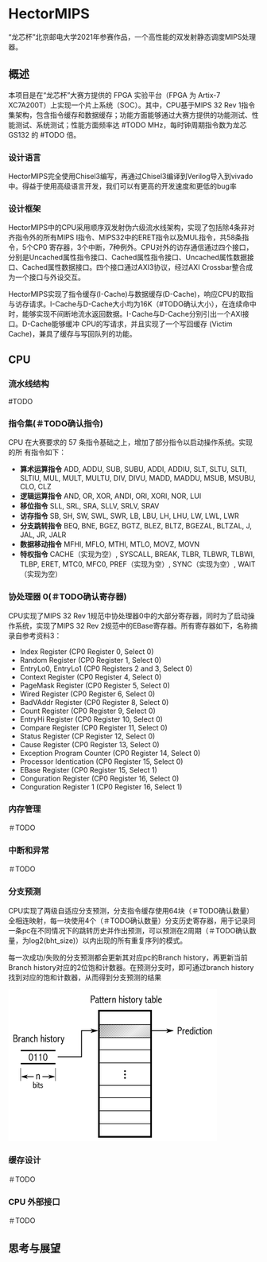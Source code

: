# HectorMIPS

“龙芯杯”北京邮电大学2021年参赛作品，一个高性能的双发射静态调度MIPS处理器。

## 概述

本项目是在“龙芯杯”大赛方提供的 FPGA 实验平台（FPGA 为 Artix-7 XC7A200T）上实现一个片上系统（SOC）。其中，CPU基于MIPS 32 Rev 1指令集架构，包含指令缓存和数据缓存；功能方面能够通过大赛方提供的功能测试、性能测试、系统测试；性能方面频率达 #TODO MHz，每时钟周期指令数为龙芯 GS132 的 #TODO 倍。

### 设计语言

HectorMIPS完全使用Chisel3编写，再通过Chisel3编译到Verilog导入到vivado中。得益于使用高级语言开发，我们可以有更高的开发速度和更低的bug率

### 设计框架

HectorMIPS中的CPU采用顺序双发射伪六级流水线架构，实现了包括除4条非对齐指令外的所有MIPS I指令、MIPS32中的ERET指令以及MUL指令，共58条指令，5个CP0 寄存器，3个中断，7种例外。CPU对外的访存通信通过四个接口，分别是Uncached属性指令接口、Cached属性指令接口、Uncached属性数据接口、Cached属性数据接口。四个接口通过AXI3协议，经过AXI Crossbar整合成为一个接口与外设交互。

HectorMIPS实现了指令缓存(I-Cache)与数据缓存(D-Cache)，响应CPU的取指与访存请求。I-Cache与D-Cache大小均为16K（#TODO确认大小），在连续命中时，能够实现不间断地流水返回数据。I-Cache与D-Cache分别引出一个AXI接口。D-Cache能够缓冲 CPU的写请求，并且实现了一个写回缓存 (Victim Cache)，兼具了缓存与写回队列的功能。

## CPU

### 流水线结构

#TODO

### 指令集(＃TODO确认指令)

CPU 在大赛要求的 57 条指令基础之上，增加了部分指令以启动操作系统。实现的所 有指令如下： 

* **算术运算指令** ADD, ADDU, SUB, SUBU, ADDI, ADDIU, SLT, SLTU, SLTI, SLTIU, MUL, MULT, MULTU, DIV, DIVU, MADD, MADDU, MSUB, MSUBU, CLO, CLZ
* **逻辑运算指令** AND, OR, XOR, ANDI, ORI, XORI, NOR, LUI
* **移位指令** SLL, SRL, SRA, SLLV, SRLV, SRAV
* **访存指令** SB, SH, SW, SWL, SWR, LB, LBU, LH, LHU, LW, LWL, LWR
* **分支跳转指令** BEQ, BNE, BGEZ, BGTZ, BLEZ, BLTZ, BGEZAL, BLTZAL, J, JAL, JR, JALR
* **数据移动指令** MFHI, MFLO, MTHI, MTLO, MOVZ, MOVN
* **特权指令** CACHE（实现为空）, SYSCALL, BREAK, TLBR, TLBWR, TLBWI, TLBP, ERET, MTC0, MFC0, PREF（实现为空）, SYNC（实现为空）, WAIT（实现为空）

### 协处理器 0(＃TODO确认寄存器)

CPU实现了MIPS 32 Rev 1规范中协处理器0中的大部分寄存器，同时为了启动操作系统，实现了MIPS 32 Rev 2规范中的EBase寄存器。所有寄存器如下，名称摘录自参考资料3：

* Index Register (CP0 Register 0, Select 0)
* Random Register (CP0 Register 1, Select 0)
* EntryLo0, EntryLo1 (CP0 Registers 2 and 3, Select 0)
* Context Register (CP0 Register 4, Select 0)
* PageMask Register (CP0 Register 5, Select 0)
* Wired Register (CP0 Register 6, Select 0)
* BadVAddr Register (CP0 Register 8, Select 0)
* Count Register (CP0 Register 9, Select 0)
* EntryHi Register (CP0 Register 10, Select 0)
* Compare Register (CP0 Register 11, Select 0)
* Status Register (CP Register 12, Select 0)
* Cause Register (CP0 Register 13, Select 0)
* Exception Program Counter (CP0 Register 14, Select 0)
* Processor Identication (CP0 Register 15, Select 0)
* EBase Register (CP0 Register 15, Select 1) 
* Conguration Register (CP0 Register 16, Select 0)
* Conguration Register 1 (CP0 Register 16, Select 1)

### 内存管理

＃TODO

### 中断和异常

＃TODO

### 分支预测

CPU实现了两级自适应分支预测，分支指令缓存使用64块（＃TODO确认数量）全相连映射，每一块使用4个（＃TODO确认数量）分支历史寄存器，用于记录同一条pc在不同情况下的跳转历史并作出预测，可以预测在2周期（＃TODO确认数量，为log2(bht_size)）以内出现的所有重复序列的模式。

每一次成功/失败的分支预测都会更新其对应pc的Branch history，再更新当前Branch history对应的2位饱和计数器。在预测分支时，即可通过branch history找到对应的饱和计数器，从而得到分支预测的结果

![420px-Two-level_branch_prediction.svg](./README.assets/420px-Two-level_branch_prediction.svg.png)

### 缓存设计

＃TODO

### CPU 外部接口

＃TODO

## 思考与展望


